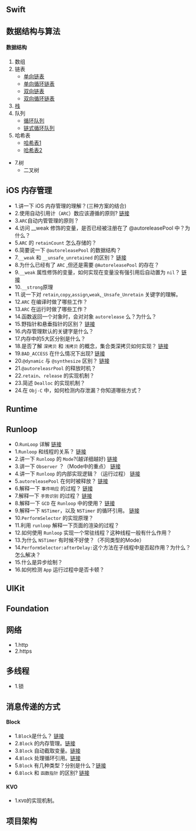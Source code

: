 

## Swift


## 数据结构与算法

#### 数据结构
1. 数组
2. 链表
    * [单向链表](https://github.com/xiu619544553/dailyCode/blob/master/数据结构与算法/线性表_单链表/main.c)
    * [单向循环链表](https://github.com/xiu619544553/dailyCode/blob/master/数据结构与算法/线性表_单向循环链表/main.c)
    * [双向链表](https://github.com/xiu619544553/dailyCode/blob/master/数据结构与算法/线性表_双向链表/main.c)
    * [双向循环链表](https://github.com/xiu619544553/dailyCode/blob/master/数据结构与算法/线性表_双向循环链表/main.c)
3. [栈](https://github.com/xiu619544553/dailyCode/blob/master/数据结构与算法/栈/main.c)
4. 队列
    * [循环队列](https://github.com/xiu619544553/dailyCode/blob/master/数据结构与算法/循环队列/main.c)
    * [链式循环队列](https://github.com/xiu619544553/dailyCode/blob/master/数据结构与算法/链式循环队列/main.c)
5. 哈希表
    * [哈希表1](https://github.com/xiu619544553/dailyCode/blob/master/数据结构与算法/哈希表/main.c)
    * [哈希表2](https://github.com/xiu619544553/dailyCode/blob/master/数据结构与算法/哈希表2/main.c)
- 7.树
    - 二叉树

## iOS 内存管理
- 1.讲一下 iOS 内存管理的理解？(三种方案的结合) 
- 2.使用自动引用计（`ARC`）数应该遵循的原则? [链接](https://github.com/xiu619544553/dailyCode/blob/master/内存管理/2.使用ARC应该遵守的原则.md)
- 3.`ARC`自动内管管理的原则？
- 4.访问 __weak 修饰的变量，是否已经被注册在了 @autoreleasePool 中？为什么？
- 5.`ARC` 的 `retainCount` 怎么存储的？
- 6.简要说一下 `@autoreleasePool` 的数据结构？
- 7.`__weak` 和 `__unsafe_unretained` 的区别？ [链接](https://github.com/xiu619544553/dailyCode/blob/master/内存管理/7.__weak和__unsafe_unretained的区别.md)
- 8.为什么已经有了 `ARC` ,但还是需要 `@AutoreleasePool` 的存在？
- 9.`__weak` 属性修饰的变量，如何实现在变量没有强引用后自动置为 `nil`？ [链接](https://github.com/xiu619544553/dailyCode/blob/master/内存管理/9.__weak.md)
- 10.`__strong`原理
- 11.说一下对 `retain`,`copy`,`assign`,`weak`,`_Unsafe_Unretain` 关键字的理解。
- 12.`ARC` 在编译时做了哪些工作？
- 13.`ARC` 在运行时做了哪些工作？
- 14.函数返回一个对象时，会对对象 `autorelease` 么？为什么？
- 15.野指针和悬垂指针的区别？ [链接](https://github.com/xiu619544553/dailyCode/blob/master/内存管理/15.野指针和悬垂指针的区别.md)
- 16.内存管理默认的关键字是什么？
- 17.内存中的5大区分别是什么？
- 18.是否了解 `深拷贝` 和 `浅拷贝` 的概念，集合类深拷贝如何实现？ [链接](https://github.com/xiu619544553/dailyCode/blob/master/内存管理/18.深拷贝和浅拷贝.md)
- 19.`BAD_ACCESS` 在什么情况下出现? [链接](https://github.com/xiu619544553/dailyCode/blob/master/内存管理/19.BAD_ACCESS.md)
- 20.`@dynamic` 与 `@synthesize` 区别？ [链接](https://github.com/xiu619544553/dailyCode/blob/master/内存管理/20.@dynamic与@synthesize区别.md)
- 21.`@autoreleasrPool` 的释放时机？
- 22.`retain`、`release` 的实现机制？
- 23.简述 `Dealloc` 的实现机制？
- 24.在 `Obj-C` 中，如何检测内存泄漏？你知道哪些方式？


## Runtime

## Runloop
- 0.`RunLoop` 详解 [链接](https://github.com/xiu619544553/dailyCode/blob/master/RunLoop/0.RunLoop详解.md)
- 1.`Runloop` 和线程的关系？ [链接](https://github.com/xiu619544553/dailyCode/blob/master/RunLoop/1.Runloop和线程的关系.md)
- 2.讲一下 `Runloop` 的 `Mode`?(越详细越好) [链接](https://github.com/xiu619544553/dailyCode/blob/master/RunLoop/2.讲一下Runloop的Mode.md)
- 3.讲一下 `Observer` ？（Mode中的重点）  [链接](https://github.com/xiu619544553/dailyCode/blob/master/RunLoop/3.讲一下Observer.md)
- 4.讲一下 `Runloop` 的内部实现逻辑？（运行过程）  [链接](https://github.com/xiu619544553/dailyCode/blob/master/RunLoop/4.讲一下Runloop的内部实现逻辑.md)
- 5.`autoreleasePool` 在何时被释放？ [链接](https://github.com/xiu619544553/dailyCode/blob/master/RunLoop/5.autoreleasePool在何时被释放.md)
- 6.解释一下 `事件响应` 的过程？ [链接](https://github.com/xiu619544553/dailyCode/blob/master/RunLoop/6.解释一下事件响应的过程.md)
- 7.解释一下 `手势识别` 的过程？ [链接](https://github.com/xiu619544553/dailyCode/blob/master/RunLoop/7.解释一下手势识别的过程.md)
- 8.解释一下 `GCD` 在 `Runloop` 中的使用？ [链接](https://github.com/xiu619544553/dailyCode/blob/master/RunLoop/8.解释一下GCD在Runloop中的使用.md) 
- 9.解释一下 `NSTimer`，以及 `NSTimer` 的循环引用。 [链接](https://github.com/xiu619544553/dailyCode/blob/master/RunLoop/9.解释一下NSTimer以及NSTimer的循环引用.md) 
- 10.`PerformSelector` 的实现原理？
- 11.利用 `runloop` 解释一下页面的渲染的过程？
- 12.如何使用 `Runloop` 实现一个常驻线程？这种线程一般有什么作用？
- 13.为什么 `NSTimer` 有时候不好使？（不同类型的Mode）
- 14.`PerformSelector:afterDelay:`这个方法在子线程中是否起作用？为什么？怎么解决？
- 15.什么是异步绘制？
- 16.如何检测 `App` 运行过程中是否卡顿？

## UIKit
## Foundation

## 网络
- 1.http
- 2.https

## 多线程
- 1.锁

## 消息传递的方式

#### Block
- 1.`Block`是什么？ [链接](https://github.com/xiu619544553/dailyCode/blob/master/消息传递的方式/block.md)
- 2.`Block` 的内存管理。[链接](https://github.com/xiu619544553/dailyCode/blob/master/消息传递的方式/block.md)
- 3.`Block` 自动截取变量。[链接](https://github.com/xiu619544553/dailyCode/blob/master/消息传递的方式/block.md)
- 4.`Block` 处理循环引用。[链接](https://github.com/xiu619544553/dailyCode/blob/master/消息传递的方式/block.md)
- 5.`Block` 有几种类型？分别是什么？[链接](https://github.com/xiu619544553/dailyCode/blob/master/消息传递的方式/block.md)
- 6.`Block` 和 `函数指针` 的区别? [链接](https://github.com/xiu619544553/dailyCode/blob/master/消息传递的方式/block.md)

#### KVO
- 1.`KVO`的实现机制。

## 项目架构

